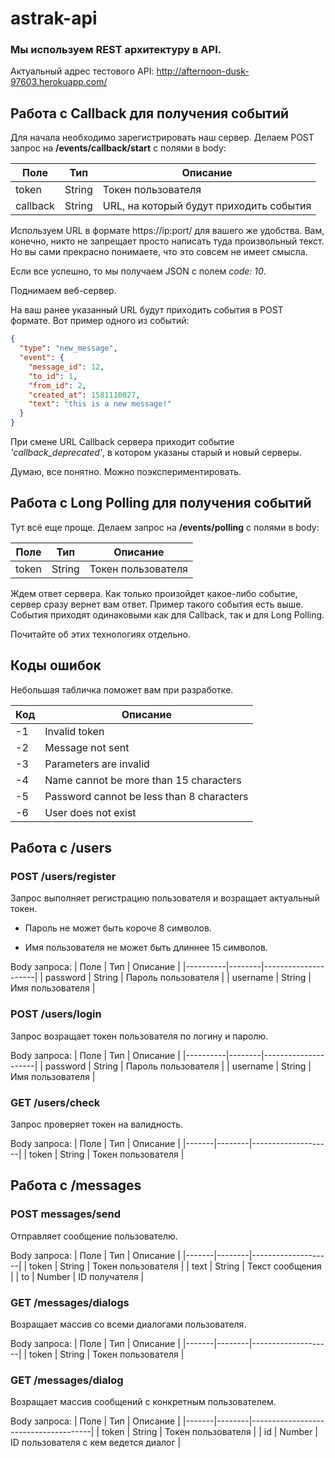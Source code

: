 # astrak-api

### Мы используем REST архитектуру в API.

Актуальный адрес тестового API: http://afternoon-dusk-97603.herokuapp.com/

## Работа с Callback для получения событий

Для начала необходимо зарегистрировать наш сервер. Делаем POST запрос на **/events/callback/start** с полями в body:

| Поле     | Тип    | Описание                                |
|----------|--------|-----------------------------------------|
| token    | String | Токен пользователя                      |
| callback | String | URL, на который будут приходить события |

Используем URL в формате https://ip:port/ для вашего же удобства. Вам, конечно, никто не запрещает просто написать туда произвольный текст. Но вы сами прекрасно понимаете, что это совсем не имеет смысла.

Если все успешно, то мы получаем JSON с полем *code: 10*. 

Поднимаем веб-сервер.

На ваш ранее указанный URL будут приходить события в POST формате. Вот пример одного из событий: 
```json
{
  "type": "new_message",
  "event": {
    "message_id": 12,
    "to_id": 1,
    "from_id": 2,
    "created_at": 1581110027,
    "text": "this is a new message!"
  }
}
```

При смене URL Callback сервера приходит событие *'callback_deprecated'*, в котором указаны старый и новый серверы.

Думаю, все понятно. Можно поэкспериментировать.

## Работа с Long Polling для получения событий

Тут всё еще проще. Делаем запрос на **/events/polling** с полями в body: 

| Поле  | Тип    | Описание           |
|-------|--------|--------------------|
| token | String | Токен пользователя |

Ждем ответ сервера. Как только произойдет какое-либо событие, сервер сразу вернет вам ответ. Пример такого события есть выше. События приходят одинаковыми как для Callback, так и для Long Polling.

Почитайте об этих технологиях отдельно.

## Коды ошибок

Небольшая табличка поможет вам при разработке.

| Код | Описание                                  |
|-----|-------------------------------------------|
| -1  | Invalid token                             |
| -2  | Message not sent                          |
| -3  | Parameters are invalid                    |
| -4  | Name cannot be more than 15 characters    |
| -5  | Password cannot be less than 8 characters |
| -6  | User does not exist                       |

## Работа с /users

### POST /users/register

Запрос выполняет регистрацию пользователя и возращает актуальный токен.

* Пароль не может быть короче 8 символов.

* Имя пользователя не может быть длиннее 15 символов.

Body запроса:
| Поле     | Тип    | Описание            |
|----------|--------|---------------------|
| password | String | Пароль пользователя |
| username | String | Имя пользователя    |

### POST /users/login

Запрос возращает токен пользователя по логину и паролю.

Body запроса:
| Поле     | Тип    | Описание            |
|----------|--------|---------------------|
| password | String | Пароль пользователя |
| username | String | Имя пользователя    |

### GET /users/check

Запрос проверяет токен на валидность.

Body запроса:
| Поле  | Тип    | Описание           |
|-------|--------|--------------------|
| token | String | Токен пользователя |

## Работа с /messages

### POST messages/send

Отправляет сообщение пользователю.

Body запроса:
| Поле  | Тип    | Описание           |
|-------|--------|--------------------|
| token | String | Токен пользователя |
| text  | String | Текст сообщения    |
| to    | Number | ID получателя      |

### GET /messages/dialogs

Возращает массив со всеми диалогами пользователя.

Body запроса: 
| Поле  | Тип    | Описание           |
|-------|--------|--------------------|
| token | String | Токен пользователя |

### GET /messages/dialog

Возращает массив сообщений с конкретным пользователем.

Body запроса:
| Поле  | Тип    | Описание                             |
|-------|--------|--------------------------------------|
| token | String | Токен пользователя                   |
| id    | Number | ID пользователя с кем ведется диалог |


